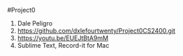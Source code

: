 #Project0

1. Dale Peligro
2. https://github.com/dxlefourtwenty/Project0CS2400.git
3. https://youtu.be/EUEJtBtA9mM 
4. Sublime Text, Record-it for Mac
